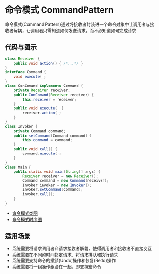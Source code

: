 # 命令模式 CommandPattern

命令模式(Command Pattern)通过将接收者封装进一个命令对象中让调用者与接收者解耦，让调用者只需知道如何发送请求，而不必知道如何完成请求

## 代码与图示

``` java
class Receiver {
    public void action() { /*...*/ }
}
interface Command {
    void execute();
}
class ConComand implements Command {
    private Receiver receiver;
    public ConComand(Receiver receiver) {
        this.receiver = receiver;
    }
    public void execute() {
        receiver.action();
    }
}
class Invoker {
    private Command command;
    public setCommand(Command command) {
        this.command = command;
    }
    public void call() {
        command.execute();
    }
}
class Main {
    public static void main(String[] args) {
        Receiver receiver = new Receiver();
        Command command = new Command(receiver);
        Invoker invoker = new Invoker();
        invoker.setCommand(command);
        invoker.call();
    }
}
```

* [命令模式类图](./command-class.puml)
* [命令模式时序图](./command-timing.puml)

## 适用场景

* 系统需要将请求调用者和请求接收者解耦，使得调用者和接收者不直接交互
* 系统需要在不同的时间指定请求、将请求排队和执行请求
* 系统需要支持命令的撤销(Undo)操作和恢复(Redo)操作
* 系统需要将一组操作组合在一起，即支持宏命令
